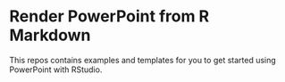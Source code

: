 # Render PowerPoint from R Markdown

This repos contains examples and templates for you to get started using PowerPoint with RStudio.